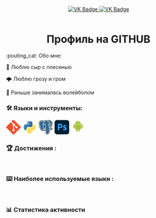 <div id="badges" align ="center">
  <a href= "https://vk.com/jojo_buda">
    <img src = "https://img.shields.io/badge/VK-blue?style=for-the-badge&logo=VK&logoColor=white" alt="VK Badge"/>
</a>

<a href= "https://isip_a.a.denisova@mpt.ru">
  <img src = "https://img.shields.io/badge/EMAIL-red?style=for-the-badge&logo=Gmail&logoColor-white" alt="VK Badge"/>
</a>
</div>

<div id="viewprof" align ="center">
  <img src = "https://komarev.com/ghpvc/?username=Jojobudka&style=flat-square&color=blue" alt=""/>
</div>

<div id-"heythere" align ="center">
<h1> Профиль на GITHUB </h1>
</div>

<div id-"heythere">
:pouting_cat: Обо мне:

:cheese: Люблю сыр с плесенью

:cloud_with_lightning: Люблю грозу и гром
  
:volleyball: Раньше занималась волейболом

### :hammer_and_wrench: Языки и инструменты:
<div>
  <img src="https://github.com/devicons/devicon/blob/master/icons/git/git-original.svg" width="40" height="40" />
  <img src="https://github.com/devicons/devicon/blob/master/icons/python/python-original.svg" width="40" height="40" />
  <img src="https://github.com/devicons/devicon/blob/master/icons/postgresql/postgresql-original.svg" width="40" height="40" />
  <img src="https://github.com/devicons/devicon/blob/master/icons/photoshop/photoshop-original.svg" width="40" height="40" />
  <img src="https://github.com/devicons/devicon/blob/master/icons/android/android-original-wordmark.svg" width="40" height="40" />
  </div>

### :trophy: Достижения :

<div>
  <img src="https://github-profile-trophy.vercel.app/?username=Jojobudka" alt=""/>
</div>

### :keyboard: Наиболее используемые языки :

<div>
  <img src="https://github-readme-stats.vercel.app/api/top-langs/?username=Jojobudka" alt=""/>
</div>

### :bar_chart: Статистика активности

<div>
  <img src="https://github-readme-activity-graph.vercel.app/graph?username=Jojobudka&theme=tokyo-night" alt=""/>
</div>
